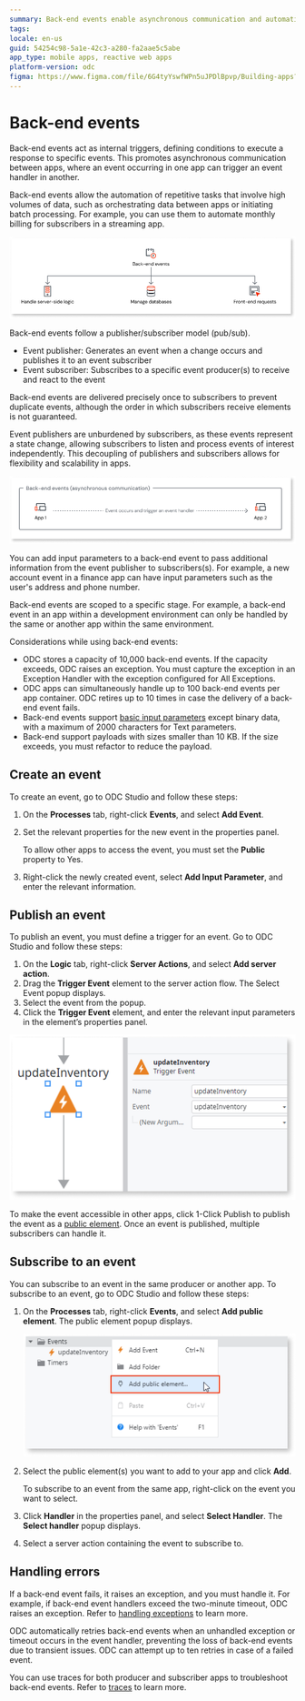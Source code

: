 ```yaml
---
summary: Back-end events enable asynchronous communication and automation in apps using a pub/sub model, with precise delivery and environment-specific scoping.
tags:
locale: en-us
guid: 54254c98-5a1e-42c3-a280-fa2aae5c5abe
app_type: mobile apps, reactive web apps
platform-version: odc
figma: https://www.figma.com/file/6G4tyYswfWPn5uJPDlBpvp/Building-apps?type=design&node-id=4703-118&mode=design&t=oH4GYDMLoIxKmaoI-0
---
```


# Back-end events

Back-end events act as internal triggers, defining conditions to execute a response to specific events. This promotes asynchronous communication between apps, where an event occurring in one app can trigger an event handler in another.

Back-end events allow the automation of repetitive tasks that involve high volumes of data, such as orchestrating data between apps or initiating batch processing. For example, you can use them to automate monthly billing for subscribers in a streaming app.

![Graphic showing various use cases for backend events in application automation](images/uses-back-end-diag.png "Use Cases for Backend Events")

Back-end events follow a publisher/subscriber model (pub/sub).

* Event publisher: Generates an event when a change occurs and publishes it to an event subscriber
* Event subscriber: Subscribes to a specific event producer(s) to receive and react to the event

Back-end events are delivered precisely once to subscribers to prevent duplicate events, although the order in which subscribers receive elements is not guaranteed.

Event publishers are unburdened by subscribers, as these events represent a state change, allowing subscribers to listen and process events of interest independently. This decoupling of publishers and subscribers allows for flexibility and scalability in apps.

![Diagram illustrating asynchronous communication between different applications](images/asyn-btw-apps-diag.png "Asynchronous Communication Between Apps")

You can add input parameters to a back-end event to pass additional information from the event publisher to subscribers(s).  For example, a new account event in a finance app can have input parameters such as the user's address and phone number.

Back-end events are scoped to a specific stage. For example, a back-end event in an app within a development environment can only be handled by the same or another app within the same environment.

Considerations while using back-end events: 

* ODC stores a capacity of 10,000 back-end events. If the capacity exceeds, ODC raises an exception. You must capture the exception in an Exception Handler with the exception configured for All Exceptions.
* ODC apps can simultaneously handle up to 100 back-end events per app container. ODC retires up to 10 times in case the delivery of a back-end event fails.
* Back-end events support [basic input parameters](../data/data-types.md) except binary data, with a maximum of 2000 characters for Text parameters. 
* Back-end support payloads with sizes smaller than 10 KB. If the size exceeds, you must refactor to reduce the payload.

## Create an event

To create an event, go to ODC Studio and follow these steps:

1. On the **Processes** tab, right-click **Events**, and select **Add Event**.
1. Set the relevant properties for the new event in the properties panel.

    <div class="info" markdown="1">

    To allow other apps to access the event, you must set the **Public** property to Yes.

    </div>

1. Right-click the newly created event, select **Add Input Parameter**, and enter the relevant information.

## Publish an event

To publish an event, you must define a trigger for an event. Go to ODC Studio and follow these steps:

1. On the  **Logic** tab, right-click **Server Actions**, and select **Add server action**.
1. Drag the **Trigger Event** element to the server action flow. The Select Event popup displays.
1. Select the event from the popup.
1. Click the **Trigger Event** element, and enter the relevant input parameters in the element’s properties panel.

![Screenshot of ODC Studio interface showing the process to trigger a backend event](images/trigger-backend-event-odcs.png "Publish a Backend Event")

To make the event accessible in other apps, click 1-Click Publish to publish the event as a [public element](../libraries/use-public-elements.md). Once an event is published, multiple subscribers can handle it.

## Subscribe to an event

You can subscribe to an event in the same producer or another app. To subscribe to an event, go to ODC Studio and follow these steps:

1. On the **Processes** tab, right-click **Events**, and select **Add public element**. The public element popup displays.

    ![Screenshot of ODC Studio interface demonstrating how to subscribe to a backend event](images/public-event-odcs.png "Subscribe to a Backend Event")

1. Select the public element(s) you want to add to your app and click **Add**.

    <div class="info" markdown="1">

    To subscribe to an event from the same app, right-click on the event you want to select.

    </div>

1. Click **Handler** in the properties panel, and select **Select Handler**. The **Select handler** popup displays.
1. Select a server action containing the event to subscribe to.

## Handling errors

If a back-end event fails, it raises an exception, and you must handle it. For example, if back-end event handlers exceed the two-minute timeout, ODC raises an exception. Refer to [handling exceptions](../handling-exceptions/handling-mechanism.md) to learn more.

ODC automatically retries back-end events when an unhandled exception or timeout occurs in the event handler, preventing the loss of back-end events due to transient issues. ODC can attempt up to ten retries in case of a failed event.

You can use traces for both producer and subscriber apps to troubleshoot back-end events. Refer to [traces](../../monitor-and-troubleshoot/monitor-apps.md) to learn more.
